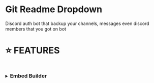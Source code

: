 # Git Readme Dropdown
Discord auth bot that backup your channels, messages even discord members that you got on bot

# ⭐ FEATURES

<details>
    <summary>
        <h3 style="display: inline-block">Embed Builder</h3>
    </summary>

Default Embed:
![image](https://github.com/iLxlo/discord-authbot/assets/98545753/d41e7084-1fc0-4b80-969a-f23a1662d555)

Embed builder:
![image](https://github.com/iLxlo/discord-authbot/assets/98545753/1d1ca6d9-c60e-4fe1-bd27-c9cfa79d9a43)

